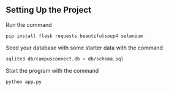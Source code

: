 ## Setting Up the Project

Run the command

```bash
pip install flask requests beautifulsoup4 selenium
```

Seed your database with some starter data with the command
```bash
sqlite3 db/campusconnect.db < db/schema.sql
```

Start the program with the command

```bash
python app.py
```